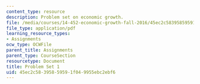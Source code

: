 ```yaml
---
content_type: resource
description: Problem set on economic growth.
file: /media/courses/14-452-economic-growth-fall-2016/45ec2c58395859591f049955ebc2ebf6_MIT14_452F16_pset1.pdf
file_type: application/pdf
learning_resource_types:
- Assignments
ocw_type: OCWFile
parent_title: Assignments
parent_type: CourseSection
resourcetype: Document
title: Problem Set 1
uid: 45ec2c58-3958-5959-1f04-9955ebc2ebf6
---
```

